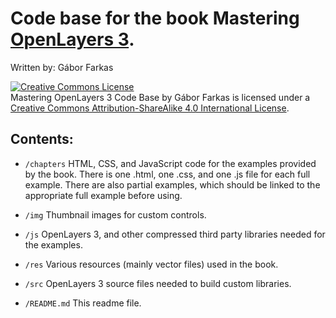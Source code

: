 # Code base for the book Mastering [OpenLayers 3](http://openlayers.org/).
Written by: Gábor Farkas

<a rel="license" href="http://creativecommons.org/licenses/by-sa/4.0/"><img alt="Creative Commons License" style="border-width:0" src="https://i.creativecommons.org/l/by-sa/4.0/88x31.png" /></a><br /><span xmlns:dct="http://purl.org/dc/terms/" property="dct:title">Mastering OpenLayers 3 Code Base</span> by <span xmlns:cc="http://creativecommons.org/ns#" property="cc:attributionName">Gábor Farkas</span> is licensed under a <a rel="license" href="http://creativecommons.org/licenses/by-sa/4.0/">Creative Commons Attribution-ShareAlike 4.0 International License</a>.

## Contents:

- `/chapters`   HTML, CSS, and JavaScript code for the examples provided by the book. There is one .html, one .css, and one .js file for each full example. There are also partial examples, which should be linked to the appropriate full example before using.

- `/img`    Thumbnail images for custom controls.

- `/js`    OpenLayers 3, and other compressed third party libraries needed for the examples.

- `/res`    Various resources (mainly vector files) used in the book.

- `/src`    OpenLayers 3 source files needed to build custom libraries.

- `/README.md`    This readme file.

